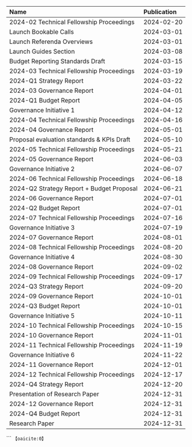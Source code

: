 | Name                                       | Publication |
|:-------------------------------------------|:------------|
| 2024-02 Technical Fellowship Proceedings   | 2024-02-20  |
| Launch Bookable Calls                      | 2024-03-01  |
| Launch Referenda Overviews                 | 2024-03-01  |
| Launch Guides Section                      | 2024-03-08  |
| Budget Reporting Standards Draft           | 2024-03-15  |
| 2024-03 Technical Fellowship Proceedings   | 2024-03-19  |
| 2024-Q1 Strategy Report                    | 2024-03-22  |
| 2024-03 Governance Report                  | 2024-04-01  |
| 2024-Q1 Budget Report                      | 2024-04-05  |
| Governance Initiative 1                    | 2024-04-12  |
| 2024-04 Technical Fellowship Proceedings   | 2024-04-16  |
| 2024-04 Governance Report                  | 2024-05-01  |
| Proposal evaluation standards & KPIs Draft | 2024-05-10  |
| 2024-05 Technical Fellowship Proceedings   | 2024-05-21  |
| 2024-05 Governance Report                  | 2024-06-03  |
| Governance Initiative 2                    | 2024-06-07  |
| 2024-06 Technical Fellowship Proceedings   | 2024-06-18  |
| 2024-Q2 Strategy Report + Budget Proposal  | 2024-06-21  |
| 2024-06 Governance Report                  | 2024-07-01  |
| 2024-Q2 Budget Report                      | 2024-07-01  |
| 2024-07 Technical Fellowship Proceedings   | 2024-07-16  |
| Governance Initiative 3                    | 2024-07-19  |
| 2024-07 Governance Report                  | 2024-08-01  |
| 2024-08 Technical Fellowship Proceedings   | 2024-08-20  |
| Governance Initiative 4                    | 2024-08-30  |
| 2024-08 Governance Report                  | 2024-09-02  |
| 2024-09 Technical Fellowship Proceedings   | 2024-09-17  |
| 2024-Q3 Strategy Report                    | 2024-09-20  |
| 2024-09 Governance Report                  | 2024-10-01  |
| 2024-Q3 Budget Report                      | 2024-10-01  |
| Governance Initiative 5                    | 2024-10-11  |
| 2024-10 Technical Fellowship Proceedings   | 2024-10-15  |
| 2024-10 Governance Report                  | 2024-11-01  |
| 2024-11 Technical Fellowship Proceedings   | 2024-11-19  |
| Governance Initiative 6                    | 2024-11-22  |
| 2024-11 Governance Report                  | 2024-12-01  |
| 2024-12 Technical Fellowship Proceedings   | 2024-12-17  |
| 2024-Q4 Strategy Report                    | 2024-12-20  |
| Presentation of Research Paper             | 2024-12-31  |
| 2024-12 Governance Report                  | 2024-12-31  |
| 2024-Q4 Budget Report                      | 2024-12-31  |
| Research Paper                             | 2024-12-31  |
``` &#8203;``【oaicite:0】``&#8203;
